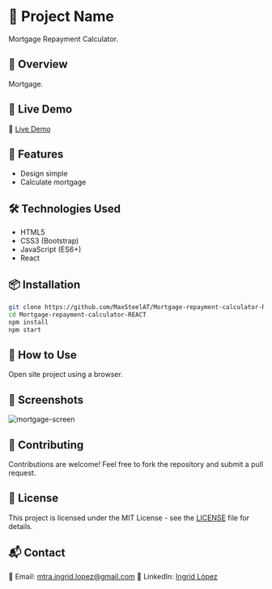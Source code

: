 # 📌 Project Name
Mortgage Repayment Calculator.

## 📖 Overview
Mortgage.

## 🔗 Live Demo
🔗 [Live Demo](https://mortgage-repayment-calculator-react-blue.vercel.app/)

## 🚀 Features
- Design simple
- Calculate mortgage

## 🛠️ Technologies Used
- HTML5
- CSS3 (Bootstrap)
- JavaScript (ES6+)
- React

## 📦 Installation
```bash
git clone https://github.com/MaxSteelAT/Mortgage-repayment-calculator-REACT.git
cd Mortgage-repayment-calculator-REACT
npm install
npm start
```
## 🎯 How to Use
Open site project using a browser.

## 📸 Screenshots
![mortgage-screen](https://github.com/user-attachments/assets/0e8564bc-2446-492e-84d2-a249857d4a48)

## 🤝 Contributing
Contributions are welcome! Feel free to fork the repository and submit a pull request.

## 📝 License
This project is licensed under the MIT License - see the [LICENSE](LICENSE) file for details.

## 📬 Contact
📧 Email: mtra.ingrid.lopez@gmail.com
💼 LinkedIn: [Ingrid López](https://www.linkedin.com/in/ingrid-lopez-61a874321/)
